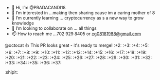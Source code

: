 - 👋 Hi, I’m @PRADACANDI18
- 👀 I’m interested in ...making then sharing cause im a caring mother of 8
- 🌱 I’m currently learning ... cryptocurrency as s a new way to grow knowledge
- 💞️ I’m looking to collaborate on ... all things
- 📫 How to reach me ...702 929 8405 or cg08181988@gmail.com

<!---
PRADACANDI18/PRADACANDI18 is a ✨ special ✨ repository because its `README.md` (this file) appears on your GitHub profile.
You can click the Preview link to take a look at your changes.
--->


@octocat :+1: This PR looks great - it's ready to merge! 
:+2:
:+3:
:+4:
:+5:
:+6:
:+7:
:+8:
:+9:
:+10:
:+11:
:+12:
:+13:
:+14:
:+15:
:+16:
:+17:
:+18:
:+19:
:+20:
:+21:
:+22:
:+23:
:+24:
:+25:
:+26:
:+27:
:+28:
:+29:
:+30:
:+31:
:+32:
:+33:
:+34:
:+35:
:+36:
:+37:















:shipit:
